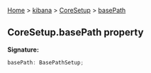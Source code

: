 [Home](./index) &gt; [kibana](./kibana.md) &gt; [CoreSetup](./kibana.coresetup.md) &gt; [basePath](./kibana.coresetup.basepath.md)

## CoreSetup.basePath property

<b>Signature:</b>

```typescript
basePath: BasePathSetup;
```
